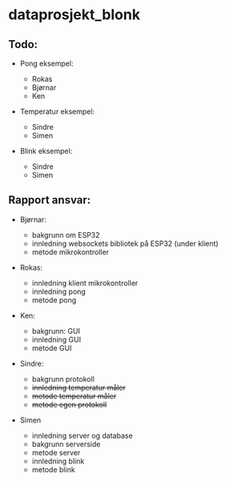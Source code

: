 # dataprosjekt_blonk

## Todo:
* Pong eksempel: 
	* Rokas
	* Bjørnar
	* Ken

* Temperatur eksempel: 
	* Sindre
	* Simen

* Blink eksempel:
	* Sindre
	* Simen

## Rapport ansvar:
* Bjørnar: 
	* bakgrunn om ESP32 
	* innledning websockets bibliotek på ESP32 (under klient)
	* metode mikrokontroller

* Rokas: 
	* innledning klient mikrokontroller
	* innledning pong
	* metode pong

* Ken:
	* bakgrunn: GUI
	* innledning GUI
	* metode GUI

* Sindre:
	* bakgrunn protokoll
	* ~~innledning temperatur måler~~
	* ~~metode temperatur måler~~
	* ~~metode egen protokoll~~

* Simen
	* innledning server og database
	* bakgrunn serverside
	* metode server
	* innledning blink
	* metode blink
